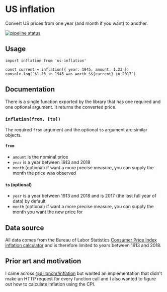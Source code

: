 # US inflation

Convert US prices from one year (and month if you want) to another.

[![pipeline status](https://gitlab.com/jeremiak/us-inflation/badges/master/pipeline.svg)](https://gitlab.com/jeremiak/us-inflation/commits/master)

## Usage

```
import inflation from 'us-inflation'

const current = inflation({ year: 1945, amount: 1.23 })
console.log(`$1.23 in 1945 was worth $${current} in 2017`)
```

## Documentation

There is a single function exported by the library that has one required and one optional argument. It returns the converted price.

### `inflation(from, [to])`

The required `from` argument and the optional `to` argument are similar objects.

#### `from`

- `amount` is the nominal price
- `year` is a year between 1913 and 2018
- `month` (optional) if want a more precise measure, you can supply the month the price was observed

#### `to` (optional)

- `year` is a year between 1913 and 2018 and is 2017 (the last full year of data) by default
- `month` (optional) if want a more precise measure, you can supply the month you want the new price for

## Data source

All data comes from the Bureau of Labor Statistics [Consumer Price Index inflation calculator](https://www.bls.gov/data/inflation_calculator.htm) and is therefore limited to years between 1913 and 2018.

## Prior art and motivation

I came across [@dillonchr/inflation](https://www.npmjs.com/package/@dillonchr/inflation) but wanted an implementation that didn't make an HTTP request for every function call and I also wanted to figure out how to calculate inflation using the CPI.
